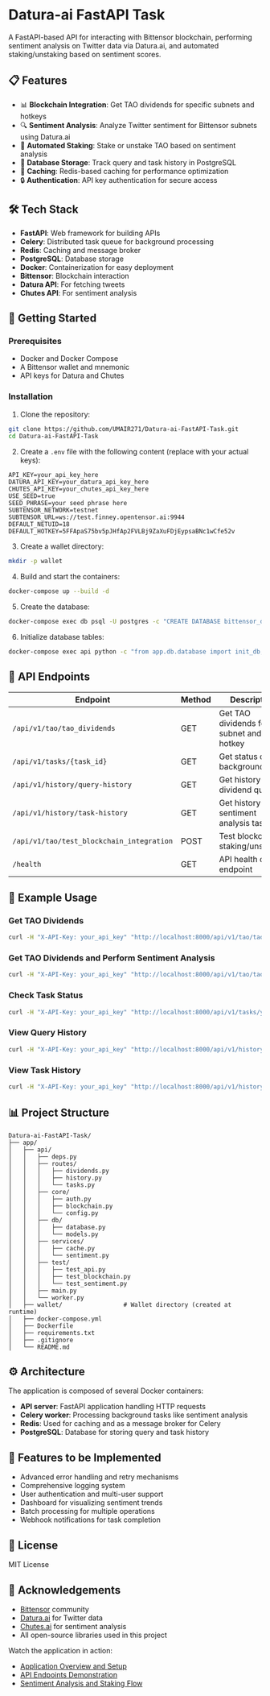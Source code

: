 # Datura-ai FastAPI Task

A FastAPI-based API for interacting with Bittensor blockchain, performing sentiment analysis on Twitter data via Datura.ai, and automated staking/unstaking based on sentiment scores.

## 📋 Features

- 📊 **Blockchain Integration**: Get TAO dividends for specific subnets and hotkeys
- 🔍 **Sentiment Analysis**: Analyze Twitter sentiment for Bittensor subnets using Datura.ai
- 🤖 **Automated Staking**: Stake or unstake TAO based on sentiment analysis
- 💾 **Database Storage**: Track query and task history in PostgreSQL
- 🔄 **Caching**: Redis-based caching for performance optimization
- 🔒 **Authentication**: API key authentication for secure access

## 🛠️ Tech Stack

- **FastAPI**: Web framework for building APIs
- **Celery**: Distributed task queue for background processing
- **Redis**: Caching and message broker
- **PostgreSQL**: Database storage
- **Docker**: Containerization for easy deployment
- **Bittensor**: Blockchain interaction
- **Datura API**: For fetching tweets
- **Chutes API**: For sentiment analysis

## 🚀 Getting Started

### Prerequisites

- Docker and Docker Compose
- A Bittensor wallet and mnemonic
- API keys for Datura and Chutes

### Installation

1. Clone the repository:
```bash
git clone https://github.com/UMAIR271/Datura-ai-FastAPI-Task.git
cd Datura-ai-FastAPI-Task
```

2. Create a `.env` file with the following content (replace with your actual keys):

```
API_KEY=your_api_key_here
DATURA_API_KEY=your_datura_api_key_here
CHUTES_API_KEY=your_chutes_api_key_here
USE_SEED=true
SEED_PHRASE=your seed phrase here
SUBTENSOR_NETWORK=testnet
SUBTENSOR_URL=ws://test.finney.opentensor.ai:9944
DEFAULT_NETUID=18
DEFAULT_HOTKEY=5FFApaS75bv5pJHfAp2FVLBj9ZaXuFDjEypsaBNc1wCfe52v
```

3. Create a wallet directory:
```bash
mkdir -p wallet
```

4. Build and start the containers:
```bash
docker-compose up --build -d
```

5. Create the database:
```bash
docker-compose exec db psql -U postgres -c "CREATE DATABASE bittensor_db;"
```

6. Initialize database tables:
```bash
docker-compose exec api python -c "from app.db.database import init_db; import asyncio; asyncio.run(init_db())"
```

## 📝 API Endpoints

| Endpoint | Method | Description |
|----------|--------|-------------|
| `/api/v1/tao/tao_dividends` | GET | Get TAO dividends for a subnet and hotkey |
| `/api/v1/tasks/{task_id}` | GET | Get status of a background task |
| `/api/v1/history/query-history` | GET | Get history of dividend queries |
| `/api/v1/history/task-history` | GET | Get history of sentiment analysis tasks |
| `/api/v1/tao/test_blockchain_integration` | POST | Test blockchain staking/unstaking |
| `/health` | GET | API health check endpoint |

## 🧪 Example Usage

### Get TAO Dividends

```bash
curl -H "X-API-Key: your_api_key" "http://localhost:8000/api/v1/tao/tao_dividends?netuid=18&hotkey=5FFApaS75bv5pJHfAp2FVLBj9ZaXuFDjEypsaBNc1wCfe52v"
```

### Get TAO Dividends and Perform Sentiment Analysis

```bash
curl -H "X-API-Key: your_api_key" "http://localhost:8000/api/v1/tao/tao_dividends?netuid=18&hotkey=5FFApaS75bv5pJHfAp2FVLBj9ZaXuFDjEypsaBNc1wCfe52v&trade=true"
```

### Check Task Status

```bash
curl -H "X-API-Key: your_api_key" "http://localhost:8000/api/v1/tasks/your_task_id"
```

### View Query History

```bash
curl -H "X-API-Key: your_api_key" "http://localhost:8000/api/v1/history/query-history"
```

### View Task History

```bash
curl -H "X-API-Key: your_api_key" "http://localhost:8000/api/v1/history/task-history"
```

## 📊 Project Structure

```
Datura-ai-FastAPI-Task/
├── app/
│   ├── api/
│   │   ├── deps.py
│   │   ├── routes/
│   │   │   ├── dividends.py
│   │   │   ├── history.py
│   │   │   └── tasks.py
│   │   ├── core/
│   │   │   ├── auth.py
│   │   │   ├── blockchain.py
│   │   │   └── config.py
│   │   ├── db/
│   │   │   ├── database.py
│   │   │   └── models.py
│   │   ├── services/
│   │   │   ├── cache.py
│   │   │   └── sentiment.py
│   │   ├── test/
│   │   │   ├── test_api.py
│   │   │   ├── test_blockchain.py
│   │   │   └── test_sentiment.py
│   │   ├── main.py
│   │   └── worker.py
│   ├── wallet/                 # Wallet directory (created at runtime)
│   ├── docker-compose.yml
│   ├── Dockerfile
│   ├── requirements.txt
│   ├── .gitignore
│   └── README.md
```

## ⚙️ Architecture

The application is composed of several Docker containers:
- **API server**: FastAPI application handling HTTP requests
- **Celery worker**: Processing background tasks like sentiment analysis
- **Redis**: Used for caching and as a message broker for Celery
- **PostgreSQL**: Database for storing query and task history

## 🧩 Features to be Implemented

- Advanced error handling and retry mechanisms
- Comprehensive logging system
- User authentication and multi-user support
- Dashboard for visualizing sentiment trends
- Batch processing for multiple operations
- Webhook notifications for task completion

## 📜 License

MIT License

## 🙏 Acknowledgements

- [Bittensor](https://bittensor.com) community
- [Datura.ai](https://datura.ai) for Twitter data
- [Chutes.ai](https://chutes.ai) for sentiment analysis
- All open-source libraries used in this project

Watch the application in action:

- [Application Overview and Setup](https://www.screencapture.com/915483d9-8828-4b1b-b96c-19ae0d5d3e0b)
- [API Endpoints Demonstration](https://www.screencapture.com/a5f740bc-0423-4363-abae-ffd6634b7062)
- [Sentiment Analysis and Staking Flow](https://www.screencapture.com/f4f37ca2-3ac5-4b48-ad84-48e4efcdf565)
